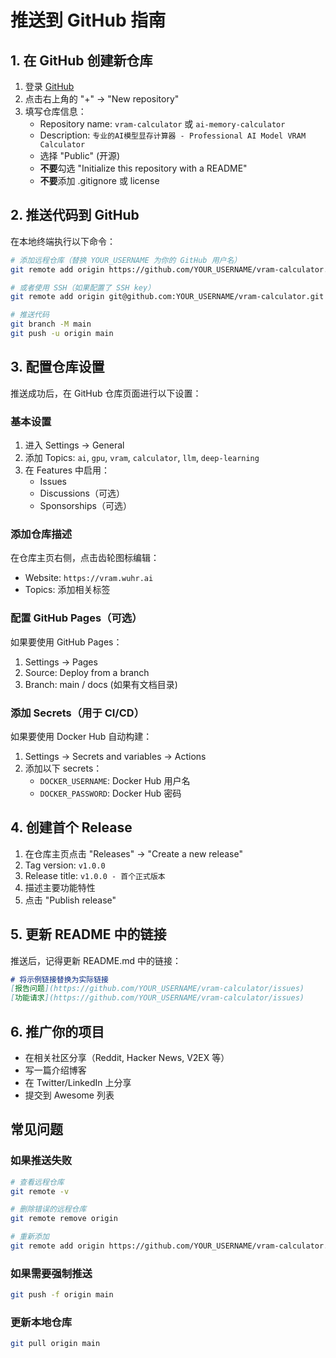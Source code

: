 # 推送到 GitHub 指南

## 1. 在 GitHub 创建新仓库

1. 登录 [GitHub](https://github.com)
2. 点击右上角的 "+" -> "New repository"
3. 填写仓库信息：
   - Repository name: `vram-calculator` 或 `ai-memory-calculator`
   - Description: `专业的AI模型显存计算器 - Professional AI Model VRAM Calculator`
   - 选择 "Public" (开源)
   - **不要**勾选 "Initialize this repository with a README"
   - **不要**添加 .gitignore 或 license

## 2. 推送代码到 GitHub

在本地终端执行以下命令：

```bash
# 添加远程仓库（替换 YOUR_USERNAME 为你的 GitHub 用户名）
git remote add origin https://github.com/YOUR_USERNAME/vram-calculator.git

# 或者使用 SSH（如果配置了 SSH key）
git remote add origin git@github.com:YOUR_USERNAME/vram-calculator.git

# 推送代码
git branch -M main
git push -u origin main
```

## 3. 配置仓库设置

推送成功后，在 GitHub 仓库页面进行以下设置：

### 基本设置
1. 进入 Settings -> General
2. 添加 Topics: `ai`, `gpu`, `vram`, `calculator`, `llm`, `deep-learning`
3. 在 Features 中启用：
   - Issues
   - Discussions（可选）
   - Sponsorships（可选）

### 添加仓库描述
在仓库主页右侧，点击齿轮图标编辑：
- Website: `https://vram.wuhr.ai`
- Topics: 添加相关标签

### 配置 GitHub Pages（可选）
如果要使用 GitHub Pages：
1. Settings -> Pages
2. Source: Deploy from a branch
3. Branch: main / docs (如果有文档目录)

### 添加 Secrets（用于 CI/CD）
如果要使用 Docker Hub 自动构建：
1. Settings -> Secrets and variables -> Actions
2. 添加以下 secrets：
   - `DOCKER_USERNAME`: Docker Hub 用户名
   - `DOCKER_PASSWORD`: Docker Hub 密码

## 4. 创建首个 Release

1. 在仓库主页点击 "Releases" -> "Create a new release"
2. Tag version: `v1.0.0`
3. Release title: `v1.0.0 - 首个正式版本`
4. 描述主要功能特性
5. 点击 "Publish release"

## 5. 更新 README 中的链接

推送后，记得更新 README.md 中的链接：

```markdown
# 将示例链接替换为实际链接
[报告问题](https://github.com/YOUR_USERNAME/vram-calculator/issues)
[功能请求](https://github.com/YOUR_USERNAME/vram-calculator/issues)
```

## 6. 推广你的项目

- 在相关社区分享（Reddit, Hacker News, V2EX 等）
- 写一篇介绍博客
- 在 Twitter/LinkedIn 上分享
- 提交到 Awesome 列表

## 常见问题

### 如果推送失败
```bash
# 查看远程仓库
git remote -v

# 删除错误的远程仓库
git remote remove origin

# 重新添加
git remote add origin https://github.com/YOUR_USERNAME/vram-calculator.git
```

### 如果需要强制推送
```bash
git push -f origin main
```

### 更新本地仓库
```bash
git pull origin main
``` 
